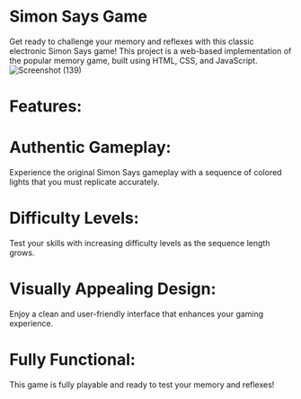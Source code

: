 # Simon Says Game

Get ready to challenge your memory and reflexes with this classic electronic Simon Says game! This project is a web-based implementation of the popular memory game, built using HTML, CSS, and JavaScript.
![Screenshot (139)](https://github.com/Abhishek-Singh2609/Simon-Say-Game/assets/76973944/7400aada-a98d-489c-b4aa-2b14ec924351)


# Features:
# Authentic Gameplay: 
Experience the original Simon Says gameplay with a sequence of colored lights  that you must replicate accurately.
# Difficulty Levels: 
Test your skills with increasing difficulty levels as the sequence length grows.
# Visually Appealing Design: 
Enjoy a clean and user-friendly interface that enhances your gaming experience.
# Fully Functional: 
This game is fully playable and ready to test your memory and reflexes!
